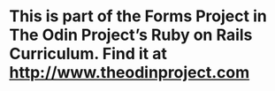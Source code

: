 # This is part of the Forms Project in The Odin Project’s Ruby on Rails Curriculum. Find it at http://www.theodinproject.com